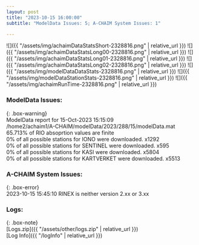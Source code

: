 ```yaml
---
layout: post
title: "2023-10-15 16:00:00"
subtitle: "ModelData Issues: 5; A-CHAIM System Issues: 1"

---
```


![]({{ "/assets/img/achaimDataStatsShort-2328816.png" | relative_url }})
![]({{ "/assets/img/achaimDataStatsLong00-2328816.png" | relative_url }})
![]({{ "/assets/img/achaimDataStatsLong01-2328816.png" | relative_url }})
![]({{ "/assets/img/achaimDataStatsLong02-2328816.png" | relative_url }})
![]({{ "/assets/img/modelDataDataStats-2328816.png" | relative_url }})
![]({{ "/assets/img/modelDataStationStats-2328816.png" | relative_url }})
![]({{ "/assets/img/achaimRunTime-2328816.png" | relative_url }})


### ModelData Issues:  
  
{: .box-warning}  
 ModelData report for 15-Oct-2023 15:15:09   
 /home2/achaim1/A-CHAIM/modelData/2023/288/15/modelData.mat   
 65.713% of RIO absoprtion values are finite   
 0% of all possible stations for IONO were downloaded. x1292   
 0% of all possible stations for SENTINEL were downloaded. x595   
 0% of all possible stations for KASI were downloaded. x5804   
 0% of all possible stations for KARTVERKET were downloaded. x5513   
  
### A-CHAIM System Issues:  
  
{: .box-error}  
2023-10-15 15:45:10 RINEX is neither version 2.xx or 3.xx  

### Logs:  
  
{: .box-note}  
[Logs.zip]({{ "/assets/other/logs.zip" | relative_url }})  
[Log Info]({{ "/logInfo" | relative_url }})  
